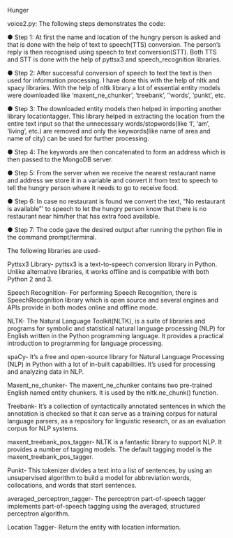 Hunger

voice2.py: The following steps demonstrates the code:

● Step 1: At first the name and location of the hungry person is asked and that is done with the help of text to speech(TTS) conversion. The person’s reply is then recognised using speech to text conversion(STT). Both TTS and STT is done with the help of pyttsx3 and speech_recognition libraries.

● Step 2: After successful conversion of speech to text the text is then used for information processing. I have done this with the help of nltk and spacy libraries. With the help of nltk library a lot of essential entity models were downloaded like
‘maxent_ne_chunker’, ‘treebank’, ’‘words’, ‘punkt’, etc.

● Step 3: The downloaded entity models then helped in importing another library locationtagger. This library helped in extracting the location from the entire text input so that the unnecessary words/stopwords(like ‘I’, ‘am’, ‘living’, etc.) are removed and only the keywords(like name of area and name of city) can be used for further processing.

● Step 4: The keywords are then concatenated to form an address which is then passed to the MongoDB server.

● Step 5: From the server when we receive the nearest restaurant name and address we store it in a variable and convert it from text to speech to tell the hungry person where it needs to go to receive food.

● Step 6: In case no restaurant is found we convert the text, “No restaurant is available”' to speech to let the hungry person know that there is no restaurant near him/her that has extra food available.

● Step 7: The code gave the desired output after running the python file in the command prompt/terminal.

The following libraries are used-

Pyttsx3 Library- pyttsx3 is a text-to-speech conversion library in Python. Unlike alternative libraries, it works offline and is compatible with both Python 2 and 3.

Speech Recognition- For performing Speech Recognition, there is SpeechRecognition library which is open source and several engines and APIs provide in both modes online and offline mode. 

NLTK- The Natural Language Toolkit(NLTK), is a suite of libraries and programs for symbolic and statistical natural language processing (NLP) for English written in the Python programming language. It provides a practical introduction to programming for language processing.

spaCy- It’s a free and open-source library for Natural Language Processing (NLP) in Python with a lot of in-built capabilities. It’s used for processing and analyzing data in NLP. 

Maxent_ne_chunker- The maxent_ne_chunker contains two pre-trained English named entity chunkers. It is used by the nltk.ne_chunk() function. 


Treebank- It’s a collection of syntactically annotated sentences in which the annotation is checked so that it  can serve as a training corpus for natural language parsers, as a repository for linguistic research, or as an evaluation corpus for NLP systems.

maxent_treebank_pos_tagger- NLTK is a fantastic library to support NLP. It provides a number of tagging models. The default tagging model is the maxent_treebank_pos_tagger.

Punkt- This tokenizer divides a text into a list of sentences, by using an unsupervised algorithm to build a model for abbreviation words, collocations, and words that start sentences. 

averaged_perceptron_tagger- The perceptron part-of-speech tagger implements part-of-speech tagging using the averaged, structured perceptron algorithm.

Location Tagger- Return the entity with location information. 
